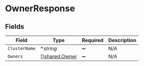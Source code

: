 # OwnerResponse


## Fields

| Field                                                 | Type                                                  | Required                                              | Description                                           |
| ----------------------------------------------------- | ----------------------------------------------------- | ----------------------------------------------------- | ----------------------------------------------------- |
| `ClusterName`                                         | **string*                                             | :heavy_minus_sign:                                    | N/A                                                   |
| `Owners`                                              | [][shared.Owner](../../../pkg/models/shared/owner.md) | :heavy_minus_sign:                                    | N/A                                                   |